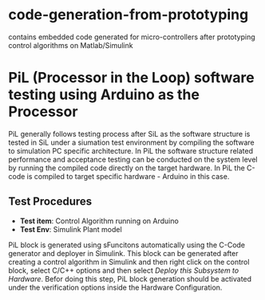 # code-generation-from-prototyping
contains embedded code generated for micro-controllers after prototyping control algorithms on Matlab/Simulink

# PiL (Processor in the Loop) software testing using Arduino as the Processor
PiL generally follows testing process after SiL as the software structure is tested in SiL under a siumation test environment by compiling the software to simulation PC specific architecture. In PiL the software structure related performance and acceptance testing can be conducted on the system level by running the compiled code directly on the target hardware. In PiL the C-code is compiled to target specific hardware - Arduino in this case.

## Test Procedures
* **Test item**: Control Algorithm running on Arduino
* **Test Env**: Simulink Plant model

PiL block is generated using sFuncitons automatically using the C-Code generator and deployer in Simulink. This block can be generated after creating a control algorithm in Simulink and then right click on the control block, select C/C++ options and then select _*Deploy this Subsystem to Hardware*_. Befor doing this step, PiL block generation should be activated under the verification options inside the Hardware Configuration.
